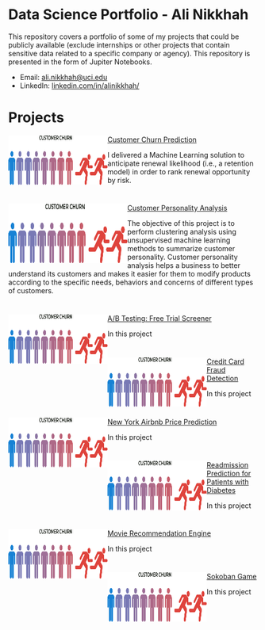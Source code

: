 # Data Science Portfolio - Ali Nikkhah
This repository covers a portfolio of some of my projects that could be publicly available (exclude internships or other projects that contain sensitive data related to a specific company or agency). This repository is presented in the form of Jupiter Notebooks.

- Email: ali.nikkhah@uci.edu
- LinkedIn: [linkedin.com/in/alinikkhah/](https://www.linkedin.com/in/alinikkhah/)

# Projects

<!-- Customer Churn Prediction  -->

<img align="left" width="200" height="100" src="https://github.com/91104311/Portfolio/blob/main/Images/test.png"> [Customer Churn Prediction](https://github.com/91104311/Portfolio/tree/main/Customer%20Churn%20Prediction)

I delivered a Machine Learning solution to anticipate renewal likelihood (i.e., a retention model) in order to rank renewal opportunity by risk. 

<!-- Customer Personality Analysis  -->
# 
<img align="left" width="240" height="120" src="https://github.com/91104311/Portfolio/blob/main/Images/test.png"> [Customer Personality Analysis](https://github.com/91104311/Portfolio/tree/main/Customer%20Personality%20Analysis)

The objective of this project is to perform clustering analysis using unsupervised machine learning methods to summarize customer personality. Customer personality analysis helps a business to better understand its customers and makes it easier for them to modify products according to the specific needs, behaviors and concerns of different types of customers.

<!-- A/B Testing: Free Trial Screener  -->
# 
<img align="left" width="200" height="100" src="https://github.com/91104311/Portfolio/blob/main/Images/test.png"> [A/B Testing: Free Trial Screener](https://github.com/91104311/Portfolio/tree/main/AB%20Testing:%20Free%20Trial%20Screener)

In this project 

<!-- Credit Card Fraud Detection  -->
# 
<img align="left" width="200" height="100" src="https://github.com/91104311/Portfolio/blob/main/Images/test.png"> [Credit Card Fraud Detection](https://github.com/91104311/Portfolio/tree/main/Credit%20Card%20Fraud%20Detection)

In this project 

<!-- New York Airbnb Price Prediction  -->
# 
<img align="left" width="200" height="100" src="https://github.com/91104311/Portfolio/blob/main/Images/test.png"> [New York Airbnb Price Prediction](https://github.com/91104311/Portfolio/tree/main/New%20York%20Airbnb%20Price%20Prediction)

In this project 

<!-- Readmission Prediction for Patients with Diabetes  -->
# 
<img align="left" width="200" height="100" src="https://github.com/91104311/Portfolio/blob/main/Images/test.png"> [Readmission Prediction for Patients with Diabetes](https://github.com/91104311/Portfolio/tree/main/Readmission%20Prediction%20for%20Patients%20with%20Diabetes)

In this project 

<!-- Movie Recommendation Engine  -->
# 
<img align="left" width="200" height="100" src="https://github.com/91104311/Portfolio/blob/main/Images/test.png"> [Movie Recommendation Engine](https://github.com/91104311/Portfolio/tree/main/Movie%20Recommendation%20Engine)

In this project 

<!-- Sokoban Game  -->
# 
<img align="left" width="200" height="100" src="https://github.com/91104311/Portfolio/blob/main/Images/test.png"> [Sokoban Game](https://github.com/91104311/alpha_sokoban)

In this project 
